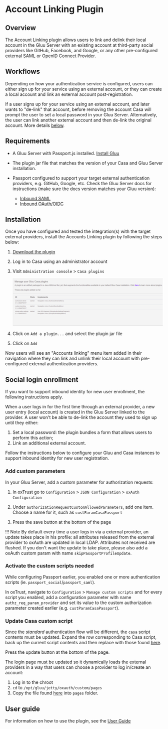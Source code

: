 # Account Linking Plugin
## Overview
The Account Linking plugin allows users to link and delink their local account in the Gluu Server with an existing account at third-party social providers like GitHub, Facebook, and Google, or any other pre-configured external SAML or OpenID Connect Provider. 

## Workflows
Depending on how your authentication service is configured, users can either sign up for your service using an external account, or they can create a local account and link an external account post-registration. 

If a user signs up for your service using an external account, and later wants to "de-link" that account, before removing the account Casa will prompt the user to set a local password in your Gluu Server. Alternatively, the user can link another external account and then de-link the original account. More details [below](#social-login-enrollment).   

## Requirements

- A Gluu Server with Passport.js installed. [Install Gluu](https://gluu.org/docs/ce/installation-guide) 

- The plugin jar file that matches the version of your Casa and Gluu Server installation.

- Passport configured to support your target external authentication providers, e.g. GitHub, Google, etc. Check the Gluu Server docs for instructions (make sure the docs version matches your Gluu version):

    - [Inbound SAML](https://www.gluu.org/docs/ce/3.1.6/authn-guide/inbound-saml-passport/)    
    - [Inbound OAuth/OIDC](https://www.gluu.org/docs/ce/3.1.6/authn-guide/passport/)   
  
## Installation

Once you have configured and tested the integration(s) with the target external providers, install the Accounts Linking plugin by following the steps below:

1. [Download the plugin](https://gluu.co/account-linking-plugin)

1. Log in to Casa using an administrator account

1. Visit `Administration console` > `Casa plugins`

    ![plugins page](../img/plugins/plugins314.png)

1. Click on `Add a plugin...` and select the plugin jar file

1. Click on `Add` 

Now users will see an "Accounts linking" menu item added in their navigation where they can link and unlink their local account with pre-configured external authentication providers. 

## Social login enrollment 

If you want to support inbound identity for new user enrollment, the following instructions apply. 

When a user logs in for the first time through an external provider, a new user entry (local account) is created in the Gluu Server linked to the provider. A user won't be able to de-link the account they used to sign up until they either:

1. Set a local password: the plugin bundles a form that allows users to perform this action;  
1. Link an additional external account.  

Follow the instructions below to configure your Gluu and Casa instances to support inbound identity for new user registration.

### Add custom parameters

In your Gluu Server, add a custom parameter for authorization requests: 

1. In oxTrust go to `Configuration` > `JSON Configuration` > `oxAuth Configuration`

1. Under `authorizationRequestCustomAllowedParameters`, add one item. Choose a name for it, such as `custParamCasaPassport`

1. Press the save button at the bottom of the page

!!! Note
    By default every time a user logs in via a external provider, an update takes place in his profile: all attributes released from the external provider to oxAuth are updated in local LDAP. Attributes not received are flushed. If you don't want the update to take place, please also add a oxAuth custom param with name `skipPassportProfileUpdate`.

### Activate the custom scripts needed

While configuring Passport earlier, you enabled one or more authentication scripts (ie. `passport_social`/`passport_saml`). 

In oxTrust, navigate to `Configuration` > `Manage custom scripts` and for every script you enabled, add a configuration parameter with name `authz_req_param_provider` and set its value to the custom authorization parameter created earlier (e.g. `custParamCasaPassport`).

### Update Casa custom script

Since the *standard* authentication flow will be different, the `casa` script contents must be updated. Expand the row corresponding to Casa script, back up the current script contents and then replace with those found [here](https://github.com/GluuFederation/casa-ee-plugins/raw/version_3.1.6/account-linking/extras/casa.py).

Press the update button at the bottom of the page.

The login page must be updated so it dynamically loads the external providers in a way that users can choose a provider to log in/create an account:

1. Log in to the chroot
1. `cd` to `/opt/gluu/jetty/oxauth/custom/pages`
1. Copy the file found [here](https://github.com/GluuFederation/casa-ee-plugins/raw/version_3.1.6/account-linking/extras/casa.xhtml) into `pages` folder.

## User guide

For information on how to use the plugin, see the [User Guide](../user-guide.md)
